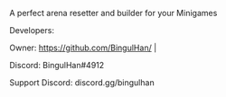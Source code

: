A perfect arena resetter and builder for your Minigames

Developers:

Owner:
   https://github.com/BingulHan/ |
 
Discord: BingulHan#4912

Support Discord: discord.gg/bingulhan